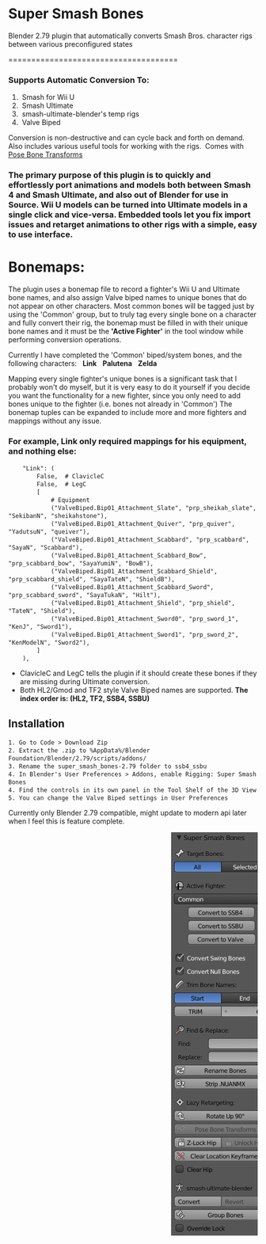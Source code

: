 # Super Smash Bones
Blender 2.79 plugin that automatically converts Smash Bros. character rigs between various preconfigured states

=====================================
### Supports Automatic Conversion To:
1.  Smash for Wii U
2.  Smash Ultimate
3.  smash-ultimate-blender's temp rigs
4.  Valve Biped

Conversion is non-destructive and can cycle back and forth on demand. \
Also includes various useful tools for working with the rigs.  Comes with [Pose Bone Transforms](https://github.com/Blaco/Pose-Bone-Transforms/)

### The primary purpose of this plugin is to quickly and effortlessly port animations and models both between Smash 4 and Smash Ultimate, and also out of Blender for use in Source. Wii U models can be turned into Ultimate models in a single click and vice-versa. Embedded tools let you fix import issues and retarget animations to other rigs with a simple, easy to use interface.

# Bonemaps:
The plugin uses a bonemap file to record a fighter's Wii U and Ultimate bone names, and also assign Valve biped names to unique bones that do not appear on other characters. Most common bones will be tagged just by using the 'Common' group, but to truly tag every single bone on a character and fully convert their rig, the bonemap must be filled in with their unique bone names and it must be the **'Active Fighter'** in the tool window while performing conversion operations.

Currently I have completed the 'Common' biped/system bones, and the following characters:   **Link**   **Palutena**   **Zelda**

Mapping every single fighter's unique bones is a significant task that I probably won't do myself, but it is very easy to do it yourself if you decide you want the functionality for a new fighter, since you only need to add bones unique to the fighter (i.e. bones not already in 'Common') The bonemap tuples can be expanded to include more and more fighters and mappings without any issue.

### For example, Link only required mappings for his equipment, and nothing else:
```
    "Link": (
        False,  # ClavicleC
        False,  # LegC
        [
            # Equipment
            ("ValveBiped.Bip01_Attachment_Slate", "prp_sheikah_slate", "SekibanN", "sheikahstone"),
            ("ValveBiped.Bip01_Attachment_Quiver", "prp_quiver", "YadutsuN", "queiver"),
            ("ValveBiped.Bip01_Attachment_Scabbard", "prp_scabbard", "SayaN", "Scabbard"),
            ("ValveBiped.Bip01_Attachment_Scabbard_Bow", "prp_scabbard_bow", "SayaYumiN", "BowB"),
            ("ValveBiped.Bip01_Attachment_Scabbard_Shield", "prp_scabbard_shield", "SayaTateN", "ShieldB"),
            ("ValveBiped.Bip01_Attachment_Scabbard_Sword", "prp_scabbard_sword", "SayaTukaN", "Hilt"),
            ("ValveBiped.Bip01_Attachment_Shield", "prp_shield", "TateN", "Shield"),
            ("ValveBiped.Bip01_Attachment_Sword0", "prp_sword_1", "KenJ", "Sword1"),
            ("ValveBiped.Bip01_Attachment_Sword1", "prp_sword_2", "KenModelN", "Sword2"),
        ]
    ),
```
- ClavicleC and LegC tells the plugin if it should create these bones if they are missing during Ultimate conversion.
- Both HL2/Gmod and TF2 style Valve Biped names are supported. **The index order is: (HL2, TF2, SSB4, SSBU)**

## Installation
    1. Go to Code > Download Zip
    2. Extract the .zip to %AppData%/Blender Foundation/Blender/2.79/scripts/addons/
    3. Rename the super_smash_bones-2.79 folder to ssb4_ssbu
    4. In Blender's User Preferences > Addons, enable Rigging: Super Smash Bones
    4. Find the controls in its own panel in the Tool Shelf of the 3D View
    5. You can change the Valve Biped settings in User Preferences


Currently only Blender 2.79 compatible, might update to modern api later when I feel this is feature complete.

<pre>                                       <img src="./smashbones279.png" alt="smashbones279"></pre>
